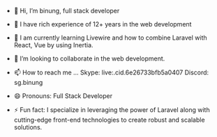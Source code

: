 - 👋 Hi, I’m binung, full stack developer
- 👀 I have rich experience of 12+ years in the web development
- 🌱 I am currently learning Livewire and how to combine Laravel with React, Vue by using Inertia.
- 💞️ I’m looking to collaborate in the web development.
- 📫 How to reach me ...
     Skype: live:.cid.6e26733bfb5a0407
     Discord: sg.binung

- 😄 Pronouns: Full Stack Developer
- ⚡ Fun fact: I specialize in leveraging the power of Laravel along with cutting-edge front-end technologies to create robust and scalable solutions.

<!---
binung/binung is a ✨ special ✨ repository because its `README.md` (this file) appears on your GitHub profile.
You can click the Preview link to take a look at your changes.
--->
